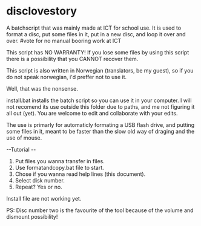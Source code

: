 # disclovestory
A batchscript that was mainly made at ICT for school use. It is used to format a disc, put some files in it, put in a new disc, and loop it over and over. #vote for no manual booring work at ICT


This script has NO WARRANTY! If you lose some files by using this script there is a possibility that you CANNOT recover them.

This script is also written in Norwegian (translators, be my guest), so if you do not speak norwegian, i'd preffer not to use it.

Well, that was the nonsense.

install.bat installs the batch script so you can use it in your computer. I will not recomend its use outside this folder due to paths, and me not figuring it all out (yet).
You are welcome to edit and collaborate with your edits.

The use is primarly for automaticly formating a USB flash drive, and putting some files in it, meant to be faster than the slow old way of draging and the use of mouse.

--Tutorial --

1. Put files you wanna transfer in files.
2. Use formatandcopy.bat file to start.
3. Chose if you wanna read help lines (this document).
4. Select disk number.
5. Repeat? Yes or no.

Install file are not working yet.

PS: Disc number two is the favourite of the tool because of the volume and dismount possibility!
